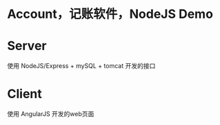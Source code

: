 # Account，记账软件，NodeJS Demo

# Server
使用 NodeJS/Express + mySQL + tomcat 开发的接口

# Client
使用 AngularJS 开发的web页面
